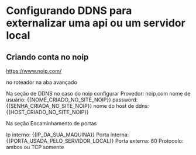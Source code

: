 # Configurando DDNS para externalizar uma api ou um servidor local

## Criando conta no noip
https://www.noip.com/

no roteador na aba avançado

Na seção de DDNS
no caso do noip configurar
Provedor: noip.com
nome de usuário: {{NOME_CRIADO_NO_SITE_NOIP}}
password: {{SENHA_CRIADA_NO_SITE_NOIP}}
nome do host de ddns: {{HOST_CRIADO_NO_SITE_NOIP}}

Na seção Encaminhamento de portas

Ip interno: {{IP_DA_SUA_MAQUINA}}
Porta interna: {{PORTA_USADA_PELO_SERVIDOR_LOCAL}}
Porta externa: 80 
Protocolo: ambos ou TCP somente
